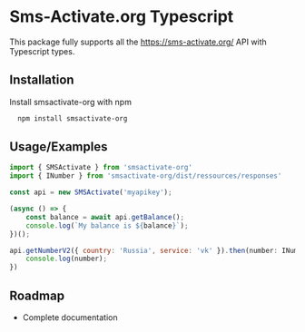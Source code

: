 # Sms-Activate.org Typescript

This package fully supports all the https://sms-activate.org/ API with Typescript types.

## Installation

Install smsactivate-org with npm

```bash
  npm install smsactivate-org
```

## Usage/Examples

```javascript
import { SMSActivate } from 'smsactivate-org'
import { INumber } from 'smsactivate-org/dist/ressources/responses'

const api = new SMSActivate('myapikey');

(async () => {
    const balance = await api.getBalance();
    console.log(`My balance is ${balance}`);
})();

api.getNumberV2({ country: 'Russia', service: 'vk' }).then(number: INumber => {
    console.log(number);
})
```

## Roadmap

- Complete documentation
